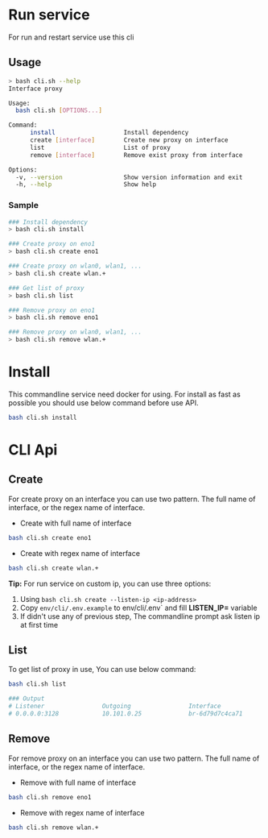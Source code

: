 Run service
===========

For run and restart service use this cli

## Usage

```bash
> bash cli.sh --help
Interface proxy

Usage:
  bash cli.sh [OPTIONS...]

Command:
      install                   Install dependency
      create [interface]        Create new proxy on interface
      list                      List of proxy
      remove [interface]        Remove exist proxy from interface

Options:
  -v, --version                 Show version information and exit
  -h, --help                    Show help
```

### Sample

```bash
### Install dependency
> bash cli.sh install

### Create proxy on eno1
> bash cli.sh create eno1

### Create proxy on wlan0, wlan1, ...
> bash cli.sh create wlan.+

### Get list of proxy
> bash cli.sh list

### Remove proxy on eno1
> bash cli.sh remove eno1

### Remove proxy on wlan0, wlan1, ...
> bash cli.sh remove wlan.+
```

Install
=======

This commandline service need docker for using. For install as fast as possible you should use below command before use
API.

```bash
bash cli.sh install
```

CLI Api
=======

## Create

For create proxy on an interface you can use two pattern. The full name of interface, or the regex name of interface.

* Create with full name of interface

```bash
bash cli.sh create eno1
```

* Create with regex name of interface

```bash
bash cli.sh create wlan.+
```

**Tip:** For run service on custom ip, you can use three options:

1. Using `bash cli.sh create --listen-ip <ip-address>`
2. Copy `env/cli/.env.example` to env/cli/.env` and fill **LISTEN_IP=** variable
3. If didn't use any of previous step, The commandline prompt ask listen ip at first time

## List

To get list of proxy in use, You can use below command:

```bash
bash cli.sh list

### Output
# Listener                Outgoing                Interface
# 0.0.0.0:3128            10.101.0.25             br-6d79d7c4ca71
```

## Remove

For remove proxy on an interface you can use two pattern. The full name of interface, or the regex name of interface.

* Remove with full name of interface

```bash
bash cli.sh remove eno1
```

* Remove with regex name of interface

```bash
bash cli.sh remove wlan.+
```
